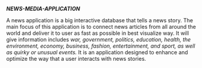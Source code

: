
***NEWS-MEDIA-APPLICATION***

A news application is a big interactive database that tells a news story. The main focus of this application is to connect news articles from all around the world and deliver it to user as fast as possible in best visualize way. It will give information includes *war, government, politics, education, health, the environment, economy, business, fashion, entertainment, and sport, as well as quirky or unusual events.* It is an application designed to enhance and optimize the way that a user interacts with news stories.
